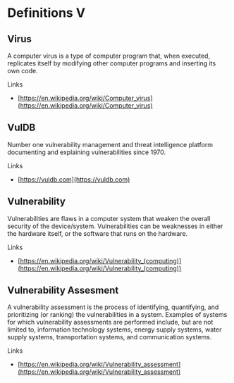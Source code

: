 # Definitions V

## Virus
A computer virus is a type of computer program that, when executed, replicates itself by modifying other computer programs and inserting its own code.

Links
- [https://en.wikipedia.org/wiki/Computer_virus](https://en.wikipedia.org/wiki/Computer_virus)

## VulDB
Number one vulnerability management and threat intelligence platform documenting and explaining vulnerabilities since 1970.

Links
- [https://vuldb.com](https://vuldb.com)

## Vulnerability
Vulnerabilities are flaws in a computer system that weaken the overall security of the device/system.
Vulnerabilities can be weaknesses in either the hardware itself, or the software that runs on the hardware.

Links
- [https://en.wikipedia.org/wiki/Vulnerability_(computing)](https://en.wikipedia.org/wiki/Vulnerability_(computing))

## Vulnerability Assesment
A vulnerability assessment is the process of identifying, quantifying, and prioritizing (or ranking) the vulnerabilities in a system.
Examples of systems for which vulnerability assessments are performed include, but are not limited to, information technology systems, energy supply systems, water supply systems, transportation systems, and communication systems.

Links
- [https://en.wikipedia.org/wiki/Vulnerability_assessment](https://en.wikipedia.org/wiki/Vulnerability_assessment)
